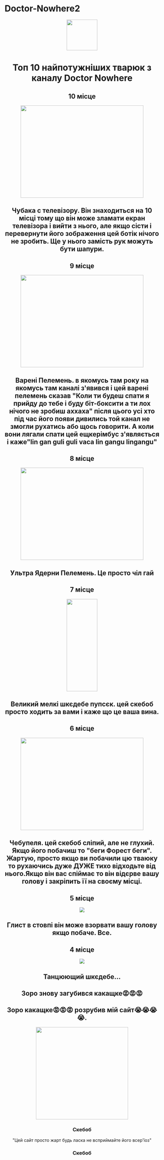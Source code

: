 # Doctor-Nowhere2
<html>
<header>
    <img src="https://yt3.googleusercontent.com/N5kaA4b-Kx9o8HSxB7sRe07_5mY6PjucPWXQ_YIZD42afV6-pQ4TnsUW0pES9Qw1qfcdWZIFEg=w1707-fcrop64=1,00005a57ffffa5a8-k-c0xffffffff-no-nd-rj" weidth="500" height="100">
<h1>Топ 10 найпотужніших тварюк з каналу Doctor Nowhere</h1>
<h2>10 місце</h2>
<img src="https://i.pinimg.com/736x/2e/e5/3e/2ee53e5e8f51845b6c382c84794e004a.jpg" width="400" height="300">
<h2>Чубака с телевізору.
    Він знаходиться на 10 місці тому що він може зламати екран телевізора і вийти з нього, але якщо сісти і перевернути його зображення цей ботік нічого не зробить. Ще у нього замість рук можуть бути шапури.</h2>
<h2>9 місце</h2>
<img src="https://i.pinimg.com/736x/f3/e3/c4/f3e3c49076a7c4480af3ac6d96cb4664.jpg" width="400" height="300">
<h2>Варені Пелемень. в якомусь там року на якомусь там каналі з'явився і цей варені пелемень сказав "Коли ти будеш спати я прийду до тебе i буду бiт-боксити а ти лох нiчого не зробиш аххаха" після цього усі хто під час його появи дивились той канал не змогли рухатись або щось говорити. А коли вони лягали спати цей ещкерімбус з'являється і каже"lin gan guli guli vaca lin gangu lingangu"</h2>
<h2>8 місце</h2>
<img src="https://i.pinimg.com/736x/65/3c/bb/653cbbd19a179b47669c15c9e124d767.jpg" width="400" height="300">
<h2>Ультра Ядерни Пелемень. Це просто чіл гай</h2>
<h2>7 місце</h2>
<img src="https://learn.logikaschool.com/uploads/student/4619978/687209ee1917d.png" width="100" height="300">
<h2>Великий мелкі шкєдебе пупсєк. цей скебоб просто ходить за вами i каже що це ваша вина.</h2>
<h2>6 місце</h2>
<img src="https://learn.logikaschool.com/uploads/student/4619978/68720e36d1a93.png" width="400" height="300">
<h2>Чебупеля.
    цей скебоб слiпий, але не глухий. Якщо його побачиш то "беги Форест беги". Жартую, просто 
    якщо ви побачили цю тваюку то рухаючись дуже ДУЖЕ тихо вiдходьте вiд нього.Якщо вiн вас спiймає то вiн вiдєрве вашу голову i закріпить її на своєму місці.</h2>
<h2>5 місце</h2>
<img src="https://learn.logikaschool.com/uploads/student/4619978/687b47028ae87.png">
<h2>Глист в стовпi вiн може взорвати вашу голову якщо побаче. Все.</h2>
    <h2>4 місце</h2>
<img src="https://learn.logikaschool.com/uploads/student/4619978/687b48e69e25b.png">
<h2>Танцюющий шкєдебе...</h2>
<h2>Зоро знову загубився какащке😡😡😡</h2>


<h2>Зоро какащке😡😡😡 розрубив мій сайт😭😭😭😭.</h2>
<img src="https://encrypted-tbn0.gstatic.com/images?q=tbn:ANd9GcSFbtH4sGsXsvDV7UFGjQdMzmZKWIIjh2bUNQ&s" width="300" height="300">

<footer>
    <h3>Скебоб</h3>
    <p>"Цей сайт просто жарт будь ласка не всприймайте його всер'їоз"</p>
    <h3>Скебоб</h3>
</footer>
</header>
</html>
